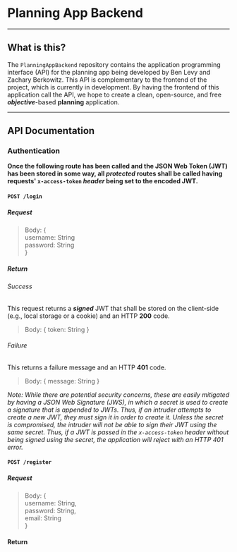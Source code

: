 # Planning App Backend
***
## What is this?
The `PlanningAppBackend` repository contains the application programming interface (API) for the planning app being developed by Ben Levy and Zachary Berkowitz.
This API is complementary to the frontend of the project, which is currently in development. By having the frontend of this application
call the API, we hope to create a clean, open-source, and free ***objective***-based **planning** application.
* * *
## API Documentation
### Authentication
**Once the following route has been called and the JSON Web Token (JWT) has been stored in some way, all *protected* routes shall 
be called having requests' `x-access-token` *header* being set to the encoded JWT.**  
#### `POST /login`
##### Request
> Body: {  
> username: String  
> password: String  
> }
##### Return
###### Success
This request returns a ***signed*** JWT that shall be stored on the client-side (e.g., local storage or a cookie) and an HTTP **200** code.
> Body: {
> token: String
> }
###### Failure
This returns a failure message and an HTTP **401** code.
> Body: {
> message: String
> }

*Note: While there are potential security concerns, these are easily mitigated by having a JSON Web Signature (JWS), in which a 
secret is used to create a signature that is appended to JWTs. Thus, if an intruder attempts to create a new JWT, they must sign it
in order to create it. Unless the secret is compromised, the intruder will not be able to sign their JWT using the same secret.
Thus, if a JWT is passed in the `x-access-token` header without being signed using the secret, the application will reject with 
an HTTP 401 error.*


#### `POST /register`
##### Request
> Body: {  
> username: String,  
> password: String,  
> email: String  
> }
#### Return

